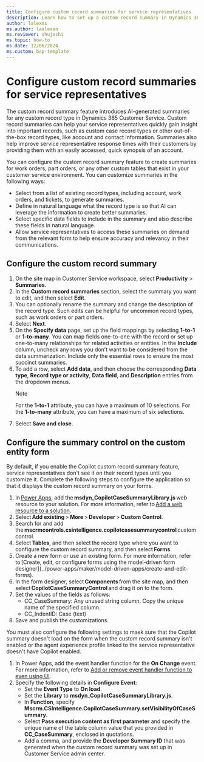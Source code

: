 ```yaml
---
title: Configure custom record summaries for service representatives
description: Learn how to set up a custom record summary in Dynamics 365 Customer Service.
author: lalexms 
ms.author: laalexan
ms.reviewer: shujoshi
ms.topic: how-to 
ms.date: 12/06/2024
ms.custom: bap-template 
---
```


# Configure custom record summaries for service representatives

The custom record summary feature introduces AI-generated summaries for any custom record type in Dynamics 365 Customer Service. Custom record summaries can help your service representatives quickly gain insight into important records, such as custom case record types or other out-of-the-box record types, like account and contact information. Summaries also help improve service representative response times with their customers by providing them with an easily accessed, quick synopsis of an account.

You can configure the custom record summary feature to create summaries for work orders, part orders, or any other custom tables that exist in your customer service environment. You can customize summaries in the following ways:
- Select from a list of existing record types, including account, work orders, and tickets, to generate summaries.
- Define in natural language what the record type is so that AI can leverage the information to create better summaries.
- Select specific data fields to include in the summary and also describe these fields in natural language.
- Allow service representatives to access these summaries on demand from the relevant form to help ensure accuracy and relevancy in their communications.

## Configure the custom record summary

1. On the site map in Customer Service workspace, select **Productivity** > **Summaries**.
1. In the **Custom record summaries** section, select the summary you want to edit, and then select **Edit**.
1. You can optionally rename the summary and change the description of the record type. Such edits can be helpful for uncommon record types, such as work orders or part orders.
1. Select **Next**.
1. On the **Specify data** page, set up the field mappings by selecting **1-to-1** or **1-to-many**. You can map fields one-to-one with the record or set up one-to-many relationships for related activities or entities. In the **Include** column, uncheck any rows you don’t want to be considered from the data summarization. Include only the essential rows to ensure the most succinct summaries.
1. To add a row, select **Add data**, and then choose the corresponding **Data type**, **Record type or activity**, **Data field**, and **Description** entries from the dropdown menus.
   > [!Note]
   > For the **1-to-1** attribute, you can have a maximum of 10 selections. For the **1-to-many** attribute, you can have a maximum of six selections.
1. Select **Save and close**.

## Configure the summary control on the custom entity form

By default, if you enable the Copilot custom record summary feature, service representatives don't see it on their record types until you customize it. Complete the following steps to configure the application so that it displays the custom record summary on your forms.

1. In [Power Apps](https://make.powerapps.com/), add the **msdyn_CopilotCaseSummaryLibrary.js** web resource to your solution. For more information, refer to [Add a web resource to a solution](). 
1. Select **Add existing** > **More** > **Developer** > **Custom Control**. 
1. Search for and add the **mscrmcontrols.csintelligence.copilotcasesummarycontrol** custom control. 
1. Select **Tables**, and then select the record type where you want to configure the custom record summary, and then select **Forms**. 
1. Create a new form or use an existing form. For more information, refer to [Create, edit, or configure forms using the model-driven form designer]{../power-apps/maker/model-driven-apps/create-and-edit-forms). 
1. In the form designer, select **Components** from the site map, and then select **CopilotCaseSummaryControl** and drag it on to the form.
1. Set the values of the fields as follows:
   - CC_CaseSummary: Any unused string column. Copy the unique name of the specified column.
   - CC_IndentID: Case (text)
1. Save and publish the customizations.

You must also configure the following settings to maek sure that the Copilot summary doesn't load on the form when the custom record summary isn't enabled or the agent experience profile linked to the service representative doesn't have Copilot enabled.

1. In Power Apps, add the event handler function for the **On Change** event. For more information, refer to [Add or remove event handler function to even using UI]().
1. Specify the following details in **Configure Event**:
   - Set the **Event Type** to **On load**.
   - Set the **Library** to **msdyn_CopilotCaseSummaryLibrary.js**.
   - In **Function**, specify **Mscrm.CSIntelligence.CopilotCaseSummary.setVisibilityOfCaseSummary**.
   - Select **Pass execution content as first parameter** and specify the unique name of the table column value that you provided in **CC_CaseSummary**, enclosed in quotations.
   - Add a comma, and provide the **Developer Summary ID** that was generated when the custom record summary was set up in Customer Service admin center.


